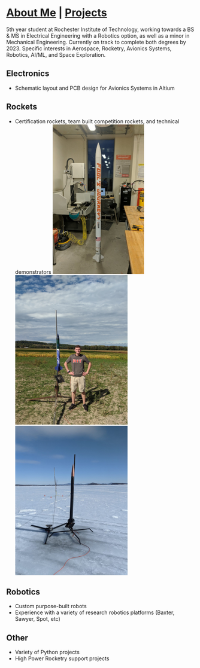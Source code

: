 # [About Me](http://vlarko.com/About%20Me)  |  [Projects](http://vlarko.com/Projects)
5th year student at Rochester Institute of Technology, working towards a BS & MS in Electrical Engineering with a Robotics option, as well as a minor in Mechanical Engineering. Currently on track to complete both degrees by 2023. Specific interests in Aerospace, Rocketry, Avionics Systems, Robotics, AI/ML, and Space Exploration.

## Electronics
- Schematic layout and PCB design for Avionics Systems in Altium

## Rockets
- Certification rockets, team built competition rockets, and technical demonstrators
<img src="FoolsJourney_1.jpg" height="400">   <img src="L1_2.jpg" height="400">   <img src="mayflower ice.jpg" height="400">

## Robotics
- Custom purpose-built robots
- Experience with a variety of research robotics platforms (Baxter, Sawyer, Spot, etc)

## Other
- Variety of Python projects
- High Power Rocketry support projects
